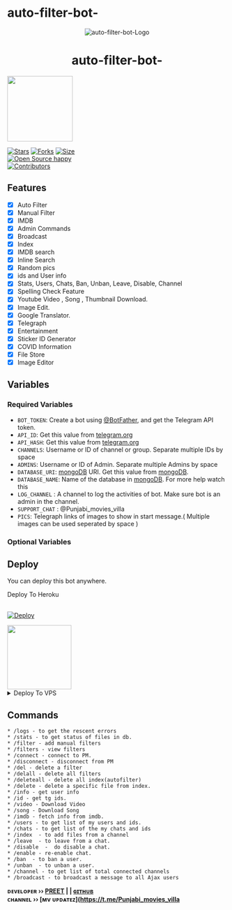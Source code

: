 # auto-filter-bot-

<p align="center">
  <img src="assets/AJAX.png" alt="auto-filter-bot-Logo">
</p>
<h1 align="center">
  <b>auto-filter-bot-</b>
</h1>

<a href="https://youtube.com/@punjabi_filmy_pitaara4558">
  <img src="https://img.shields.io/badge/𝚂𝚄𝙱𝚂𝙲𝚁𝙸𝙱𝙴-black?logo=youtube" width="150">


[![Stars](https://img.shields.io/github/stars/Aadhi000/Ajax-Extra-Features?style=flat-square&color=green)](https://github.com/PREET-MEHRA/auto-filter-bot-/stargazers)
[![Forks](https://img.shields.io/github/forks/Aadhi000/Ajax-Extra-Features?style=flat-square&color=blue)](https://github.com/PREET-MEHRA/auto-filter-bot-/fork)
[![Size](https://img.shields.io/github/repo-size/Aadhi000/Ajax-Extra-Features?style=flat-square&color=red)](https://github.com/PREET-MEHRA/auto-filter-bot-)   
[![Open Source happy ](https://badges.frapsoft.com/os/v2/open-source.svg?v=103)](https://github.com/PREET-MEHRA/auto-filter-bot-)   
[![Contributors](https://img.shields.io/github/contributors/Aadhi000/Ajax-Extra-Features?style=flat-square&color=green)](https://github.com/PREET-MEHRA/auto-filter-bot-/graphs/contributors)
## Features

- [x] Auto Filter
- [x] Manual Filter
- [x] IMDB
- [x] Admin Commands
- [x] Broadcast
- [x] Index
- [x] IMDB search
- [x] Inline Search
- [x] Random pics
- [x] ids and User info 
- [x] Stats, Users, Chats, Ban, Unban, Leave, Disable, Channel
- [x] Spelling Check Feature
- [x] Youtube Video , Song , Thumbnail Download.
- [x] Image Edit.
- [x] Google Translator.
- [x] Telegraph
- [x] Entertainment
- [x] Sticker ID Generator
- [x] COVID Information
- [x] File Store
- [X] Image Editor

## Variables

### Required Variables
* `BOT_TOKEN`: Create a bot using [@BotFather](https://telegram.dog/BotFather), and get the Telegram API token.
* `API_ID`: Get this value from [telegram.org](https://my.telegram.org/apps)
* `API_HASH`: Get this value from [telegram.org](https://my.telegram.org/apps)
* `CHANNELS`: Username or ID of channel or group. Separate multiple IDs by space
* `ADMINS`: Username or ID of Admin. Separate multiple Admins by space
* `DATABASE_URI`: [mongoDB](https://www.mongodb.com) URI. Get this value from [mongoDB](https://www.mongodb.com).
* `DATABASE_NAME`: Name of the database in [mongoDB](https://www.mongodb.com). For more help watch this 
* `LOG_CHANNEL` : A channel to log the activities of bot. Make sure bot is an admin in the channel.
* `SUPPORT_CHAT` : @Punjabi_movies_villa
* `PICS`: Telegraph links of images to show in start message.( Multiple images can be used seperated by space )
### Optional Variables

## Deploy
You can deploy this bot anywhere.


<summary>Deploy To Heroku</summary>
<br>
<p>
<a href="https://heroku.com/deploy?template=https://github.com/PREET-MEHRA/auto-filter-bot-">
  <img src="https://www.herokucdn.com/deploy/button.svg" alt="Deploy">
</a>
</p>

<a href="https://youtube.com/@punjabi_filmy_pitaara4558">
  <img src="https://img.shields.io/badge/How%20to-Deploy-red?logo=youtube" width="147">
</a><br>

<details><summary>Deploy To VPS</summary>
<p>
<pre>
git clone https://github.com/PREET-MEHRA/auto-filter-bot-
# Install Packages
pip3 install -r requirements.txt
Edit info.py with variables as given below then run bot
python3 bot.py
</pre>
</p>
</details>


## Commands
```
* /logs - to get the rescent errors
* /stats - to get status of files in db.
* /filter - add manual filters
* /filters - view filters
* /connect - connect to PM.
* /disconnect - disconnect from PM
* /del - delete a filter
* /delall - delete all filters
* /deleteall - delete all index(autofilter)
* /delete - delete a specific file from index.
* /info - get user info
* /id - get tg ids.
* /video - Download Video
* /song - Download Song
* /imdb - fetch info from imdb.
* /users - to get list of my users and ids.
* /chats - to get list of the my chats and ids 
* /index  - to add files from a channel
* /leave  - to leave from a chat.
* /disable  -  do disable a chat.
* /enable - re-enable chat.
* /ban  - to ban a user.
* /unban  - to unban a user.
* /channel - to get list of total connected channels
* /broadcast - to broadcast a message to all Ajax users
```

<b>ᴅᴇᴠᴇʟᴏᴘᴇʀ ›› [PREET](https://youtube.com/@punjabi_filmy_pitaara4558) | | [ɢɪᴛʜᴜʙ](https://github.com/PREET-MEHRA)</b>                                                                                                                                                                                    
<b>ᴄʜᴀɴɴᴇʟ ›› [ᴍv ᴜᴘᴅᴀᴛᴇᴢ](https://t.me/Punjabi_movies_villa</b>
